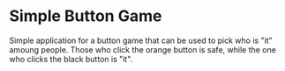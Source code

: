 # Simple Button Game
Simple application for a button game that can be used to pick who is "it" amoung people.
Those who click the orange button is safe, while the one who clicks the black button is "it".
